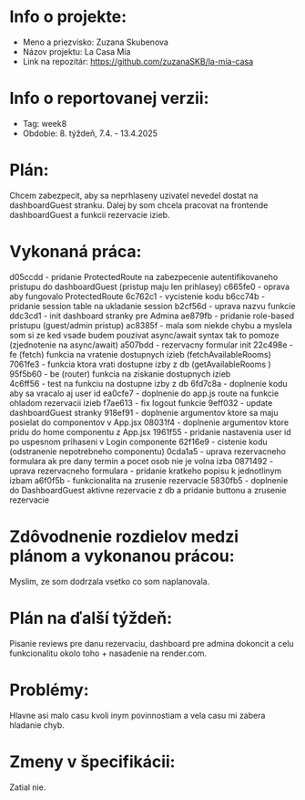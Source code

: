 # Info o projekte:

- Meno a priezvisko: Zuzana Skubenova
- Názov projektu: La Casa Mia
- Link na repozitár: https://github.com/zuzanaSKB/la-mia-casa

# Info o reportovanej verzii:

- Tag: week8
- Obdobie: 8. týždeň, 7.4. - 13.4.2025

# Plán:
Chcem zabezpecit, aby sa neprhlaseny uzivatel nevedel dostat na dashboardGuest stranku. Dalej by som chcela pracovat na frontende dashboardGuest a funkcii rezervacie izieb.

# Vykonaná práca:
d05ccdd - pridanie ProtectedRoute na zabezpecenie autentifikovaneho pristupu do dashboardGuest (pristup maju len prihlasey)
c665fe0 - oprava aby fungovalo ProtectedRoute
6c762c1 - vycistenie kodu
b6cc74b - pridanie session table na ukladanie session
b2cf56d - uprava nazvu funkcie
ddc3cd1 - init  dashboard stranky pre Admina
ae879fb - pridanie role-based pristupu (guest/admin pristup)
ac8385f - mala som niekde chybu a myslela som si ze ked vsade budem pouzivat async/await syntax tak to pomoze (zjednotenie na async/await)
a507bdd - rezervacny formular init
22c498e - fe (fetch) funkcia na vratenie dostupnych izieb (fetchAvailableRooms)
7061fe3 - funkcia ktora vrati dostupne izby z db (getAvailableRooms )
95f5b60 - be (router) funkcia na ziskanie dostupnych izieb  
4c6ff56 - test na funkciu na dostupne izby z db
6fd7c8a - doplnenie kodu aby sa vracalo aj user id
ea0cfe7 - doplnenie do app.js route na funkcie ohladom rezervacii izieb
f7ae613 - fix logout funkcie
9eff032 - update dashboardGuest stranky 
918ef91 - doplnenie argumentov ktore sa maju posielat do componentov v App.jsx
08031f4 - doplnenie argumentov ktore pridu do home componentu z App.jsx
1961f55 - pridanie nastavenia user id po uspesnom prihaseni v Login componente
62f16e9 - cistenie kodu (odstranenie nepotrebneho componentu)
0cda1a5 - uprava rezervacneho formulara ak pre dany termin a pocet osob nie je volna izba
0871492 - uprava rezervacneho formulara - pridanie kratkeho popisu k jednotlinym izbam
a6f0f5b - funkcionalita na zrusenie rezervacie
5830fb5 - doplnenie do DashboardGuest aktivne rezervacie z db a pridanie buttonu a zrusenie rezervacie

# Zdôvodnenie rozdielov medzi plánom a vykonanou prácou:
Myslim, ze som dodrzala vsetko co som naplanovala.

# Plán na ďalší týždeň:
Pisanie reviews pre danu rezervaciu, dashboard pre admina dokoncit a celu funkcionalitu okolo toho + nasadenie na render.com. 

# Problémy:
Hlavne asi malo casu kvoli inym povinnostiam a vela casu mi zabera hladanie chyb. 


# Zmeny v špecifikácii:
Zatial nie.
 

